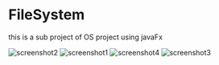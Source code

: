 # FileSystem
this is a sub project of OS project using javaFx


![screenshot2](https://user-images.githubusercontent.com/27670207/40239050-35869690-5ab5-11e8-8e43-c9c4b6a3047e.JPG)
![screenshot1](https://user-images.githubusercontent.com/27670207/40239117-6ecd0330-5ab5-11e8-9fbb-3a33a70d0ff6.JPG)
![screenshot4](https://user-images.githubusercontent.com/27670207/40239142-7ab9f7a2-5ab5-11e8-892f-5cbc928b9115.JPG)
![screenshot3](https://user-images.githubusercontent.com/27670207/40239153-842c515e-5ab5-11e8-8f40-1ab5a2904b29.JPG)
